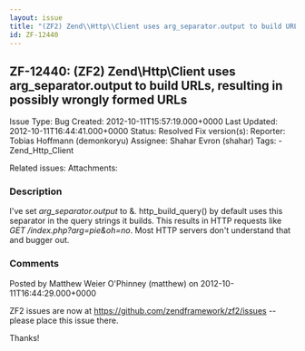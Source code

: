 ```yaml
---
layout: issue
title: "(ZF2) Zend\\Http\\Client uses arg_separator.output to build URLs, resulting in possibly wrongly formed URLs"
id: ZF-12440
---
```


ZF-12440: (ZF2) Zend\\Http\\Client uses arg\_separator.output to build URLs, resulting in possibly wrongly formed URLs
----------------------------------------------------------------------------------------------------------------------

 Issue Type: Bug Created: 2012-10-11T15:57:19.000+0000 Last Updated: 2012-10-11T16:44:41.000+0000 Status: Resolved Fix version(s):
 Reporter:  Tobias Hoffmann (demonkoryu)  Assignee:  Shahar Evron (shahar)  Tags: - Zend\_Http\_Client

 Related issues:
 Attachments:
### Description

I've set _arg\_separator.output_ to &amp;. http\_build\_query() by default uses this separator in the query strings it builds. This results in HTTP requests like _GET /index.php?arg=pie&amp;oh=no_. Most HTTP servers don't understand that and bugger out.





### Comments

Posted by Matthew Weier O'Phinney (matthew) on 2012-10-11T16:44:29.000+0000

ZF2 issues are now at <https://github.com/zendframework/zf2/issues> -- please place this issue there.

Thanks!
